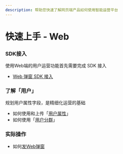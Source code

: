 ```yaml
---
description: 帮助您快速了解网页端产品如何使用智能运营平台
---
```


# 快速上手 - Web

### **SDK接入**

使用Web端的用户运营功能首先需要完成 SDK 接入

* [Web 弹窗 SDK 接入](developers/integrations/js-sdk.md)

### **了解「用户」**

规划用户属性字段，是精细化运营的基础

* 如何使用和上传「[用户属性](https://docs.growingio.com/v3/introduction/data-definition/uservar/)」
* 如何使用「[用户分群](https://docs.growingio.com/v3/product-manual/user-warehouse/segmentations/segmentations/)」

### **实际操作**

* 如何[发Web弹窗](product-manual/popup/)



